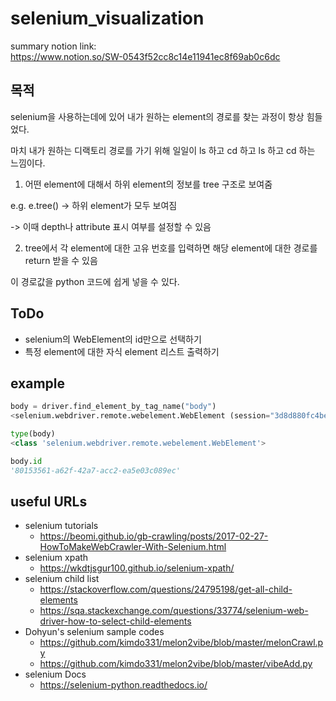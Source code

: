 # selenium_visualization

summary notion link:  
https://www.notion.so/SW-0543f52cc8c14e11941ec8f69ab0c6dc

## 목적

selenium을 사용하는데에 있어 내가 원하는 element의 경로를 찾는 과정이 항상 힘들었다.

마치 내가 원하는 디랙토리 경로를 가기 위해 일일이 ls 하고 cd 하고 ls 하고 cd 하는 느낌이다.

1. 어떤 element에 대해서 하위 element의 정보를 tree 구조로 보여줌

e.g. e.tree() -> 하위 element가 모두 보여짐

-> 이때 depth나 attribute 표시 여부를 설정할 수 있음

2. tree에서 각 element에 대한 고유 번호를 입력하면 해당 element에 대한 경로를 return 받을 수 있음

이 경로값을 python 코드에 쉽게 넣을 수 있다.

## ToDo

- selenium의 WebElement의 id만으로 선택하기
- 특정 element에 대한 자식 element 리스트 출력하기

## example

```python
body = driver.find_element_by_tag_name("body")
<selenium.webdriver.remote.webelement.WebElement (session="3d8d880fc4bedfbc781afa8b62d094d3", element="80153561-a62f-42a7-acc2-ea5e03c089ec")>

type(body)
<class 'selenium.webdriver.remote.webelement.WebElement'>

body.id
'80153561-a62f-42a7-acc2-ea5e03c089ec'
```

## useful URLs

- selenium tutorials
  - https://beomi.github.io/gb-crawling/posts/2017-02-27-HowToMakeWebCrawler-With-Selenium.html
- selenium xpath
  - https://wkdtjsgur100.github.io/selenium-xpath/
- selenium child list
  - https://stackoverflow.com/questions/24795198/get-all-child-elements
  - https://sqa.stackexchange.com/questions/33774/selenium-web-driver-how-to-select-child-elements
- Dohyun's selenium sample codes
  - https://github.com/kimdo331/melon2vibe/blob/master/melonCrawl.py
  - https://github.com/kimdo331/melon2vibe/blob/master/vibeAdd.py
- selenium Docs
  - https://selenium-python.readthedocs.io/

